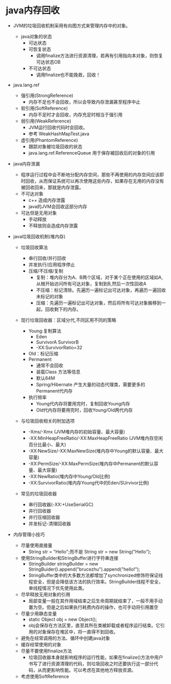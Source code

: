 # java内存回收
- JVM的垃圾回收机制采用有向图方式来管理内存中的对象。
	- java对象的状态
		- 可达状态
		- 可恢复状态
			- 调用finalize方法进行资源清理，若再有引用指向本对象，则恢复可达状态OB
		- 不可达状态
			- 调用finalize也不能挽救，回收！
- java.lang.ref
	- 强引用(StrongReference)
		- 内存不足也不会回收，所以会导致内存泄漏甚至程序中止
	- 软引用(SoftReference) 
		- 内存不足时才会回收，内存充足时相当于强引用
	- 弱引用(WeakReference) 
		- JVM运行回收代码时会回收。
		- 参考 WeakHashMapTest.java
	- 虚引用(PhantomReference) 
		- 跟踪对象被垃圾回收的状态
		- java.lang.ref.ReferenceQueue 用于保存被回收后的对象的引用
- java内存泄漏
	- 程序运行过程中会不断地分配内存空间，那些不再使用的内存空间应该即时回收，从而保证系统可以再次使用这些内存，如果存在无用的内存没有被回收回来，那就是内存泄露。
	- 不可达对象
		- c++ 造成内存泄露
		- java的JVM会回收这部分内存
	- 可达但是无用对象
		- 手动释放
		- 不释放则会造成内存泄露

- java垃圾回收机制(堆内存)
	- 垃圾回收算法
		- 串行回收/并行回收
		- 并发执行/应用程序停止
		- 压缩/不压缩/复制
			- 复制：堆内存分为A、B两个区域，对于某个正在使用的区域如A,从根开始访问所有可达对象，复制到B,然后一次性回收A
			- 不压缩：标记清除。先遍历一遍标记出可达对象，再遍历一遍回收未标记的对象
			- 压缩：先遍历一遍标记出可达对象，然后将所有可达对象搬移到一起，回收剩下的内存。
	- 现行垃圾回收器：区域分代,不同区用不同的策略
		- Young:复制算法
			- Eden
			- SurvivorA SurvivorB
			- -XX:SurvivorRatio=32
		- Old：标记压缩
		- Permanent
			- 通常不会回收
			- 装载Class 方法等信息
			- 默认64M
			- Spring/Hibernate 产生大量的动态代理类，需要更多的Permanent代内存
		- 执行频率
			- Young代内存将要用完时，复制回收Young内存
			- Old代内存将要用完时，回收Young/Old两代内存
	- 与垃圾回收相关的附加选项
		- -Xms/-Xmx (JVM堆内存的初始容量、最大容量)
		- -XX:MinHeapFreeRatio/-XX:MaxHeapFreeRatio (JVM堆内存空闲百分比最小、最大)
		- -XX:NewSize/-XX:MaxNewSize(堆内存中Young的默认容量、最大容量)
		- -XX:PermSize/-XX:MaxPermSize(堆内存中Permanent的默认容量、最大容量)
		- -XX:NewRatio(堆内存中Young/Old比例)
		- -XX:SurvivorRatio(堆内存Young代中的Eden/SUrvivor比例)

	- 常见的垃圾回收器
		- 串行回收器(-XX:+UseSerialGC)
		- 并行回收器
		- 并行压缩回收器
		- 并发标记-清理回收器

- 内存管理小技巧
	- 尽量使用直接量
		- String str = "Hello";而不是 String str = new String("Hello");
	- 使用StringBuilder和StringBuffer进行字符串连接
		- StringBuilder stringBuilder = new StringBuider().append("brucezhu").append("hello!");
		- StringBuffer类中的大多数方法都增加了synchronized修饰符保证线程安全，但是会降低该方法的执行效率。StringBuilder线程不安全，单线程情况下优先使用此类。
	- 尽早释放无用对象的引用
		- 局部变量一般在其作用域结束之后生命周期就结束了，一般不用手动置为空。但是之后如果执行耗费内存的操作，也可手动将引用置空
	- 尽量少用静态变量
		- static Object obj = new Object();
		- obj会保存在方法区里，直至其所在类被卸载或者程序运行结束。它引用的对象保存在堆区中，将一直得不到回收。
	- 避免在经常调用的方法、循环中创建java对象
	- 缓存经常使用的对象
	- 尽量不要使用finalize方法
		- 垃圾回收器本身就影响程序的运行性能，如果在finalize()方法中用户书写了进行资源清理的代码，则垃圾回收之时还要执行这一部分代码，从而更影响性能。可以考虑在其他地方释放资源。
	- 考虑使用SoftReference